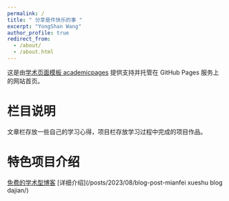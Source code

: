 ```yaml
---
permalink: /
title: " 分享是件快乐的事 "
excerpt: "YongShan Wang"
author_profile: true
redirect_from:
  - /about/
  - /about.html
---
```



这是由[学术页面模板 academicpages](https://github.com/academicpages/academicpages.github.io) 提供支持并托管在 GitHub Pages 服务上的网站首页。


栏目说明
======

文章栏存放一些自己的学习心得，项目栏存放学习过程中完成的项目作品。

特色项目介绍
======

[免费的学术型博客](https://github.com/lygwys/lygwys.github.io)  [详细介绍](/posts/2023/08/blog-post-mianfei xueshu blog dajian/)